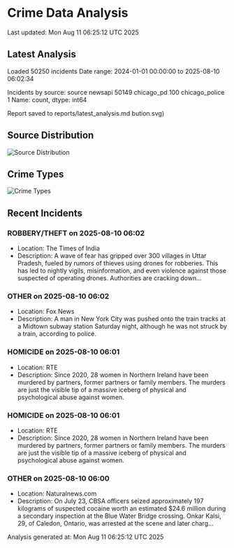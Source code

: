 # Crime Data Analysis
Last updated: Mon Aug 11 06:25:12 UTC 2025

## Latest Analysis

Loaded 50250 incidents
Date range: 2024-01-01 00:00:00 to 2025-08-10 06:02:34

Incidents by source:
source
newsapi           50149
chicago_pd          100
chicago_police        1
Name: count, dtype: int64

Report saved to reports/latest_analysis.md
bution.svg)

## Source Distribution
![Source Distribution](images/source_distribution.svg)

## Crime Types
![Crime Types](images/crime_types.svg)

## Recent Incidents

### ROBBERY/THEFT on 2025-08-10 06:02
- Location: The Times of India
- Description: A wave of fear has gripped over 300 villages in Uttar Pradesh, fueled by rumors of thieves using drones for robberies. This has led to nightly vigils, misinformation, and even violence against those suspected of operating drones. Authorities are cracking down…


### OTHER on 2025-08-10 06:02
- Location: Fox News
- Description: A man in New York City was pushed onto the train tracks at a Midtown subway station Saturday night, although he was not struck by a train, according to police.


### HOMICIDE on 2025-08-10 06:01
- Location: RTE
- Description: Since 2020, 28 women in Northern Ireland have been murdered by partners, former partners or family members. The murders are just the visible tip of a massive iceberg of physical and psychological abuse against women.


### HOMICIDE on 2025-08-10 06:01
- Location: RTE
- Description: Since 2020, 28 women in Northern Ireland have been murdered by partners, former partners or family members. The murders are just the visible tip of a massive iceberg of physical and psychological abuse against women.


### OTHER on 2025-08-10 06:00
- Location: Naturalnews.com
- Description: On July 23, CBSA officers seized approximately 197 kilograms of suspected cocaine worth an estimated $24.6 million during a secondary inspection at the Blue Water Bridge crossing. Onkar Kalsi, 29, of Caledon, Ontario, was arrested at the scene and later charg…

Analysis generated at: Mon Aug 11 06:25:12 UTC 2025
